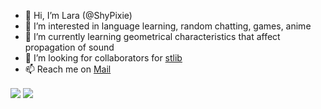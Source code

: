 - 👋 Hi, I’m Lara (@ShyPixie)
- 👀 I’m interested in language learning, random chatting, games, anime
- 🌱 I’m currently learning geometrical characteristics that affect propagation of sound
- 💞️ I’m looking for collaborators for [stlib](https://github.com/ShyPixie/stlib)
- 📫 Reach me on [Mail](mailto://dev@lara.monster)

<img align="center" src="https://github-readme-stats.vercel.app/api?username=shypixie&count_private=true&show_icons=true&theme=transparent&title_color=FF0090&include_all_commits=false&text_bold=false" /> <img align="center" src="https://github-readme-stats.vercel.app/api/top-langs/?username=shypixie&theme=transparent&title_color=FF0090&text_bold=false&layout=compact&langs_count=8" />

